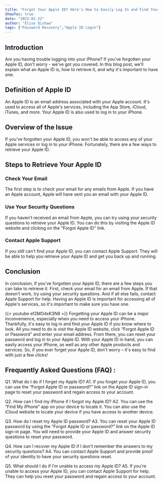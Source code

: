 ```yaml
---
title: "Forgot Your Apple ID? Here's How to Easily Log In and Find Your iPhone!"
ShowToc: true 
date: "2023-01-22"
author: "Elise Dishaw" 
tags: ["Password Recovery","Apple ID Login"]
---
```

## Introduction

Are you having trouble logging into your iPhone? If you've forgotten your Apple ID, don't worry - we've got you covered. In this blog post, we'll explain what an Apple ID is, how to retrieve it, and why it's important to have one.

## Definition of Apple ID

An Apple ID is an email address associated with your Apple account. It's used to access all of Apple's services, including the App Store, iCloud, iTunes, and more. Your Apple ID is also used to log in to your iPhone.

## Overview of the Issue

If you've forgotten your Apple ID, you won't be able to access any of your Apple services or log in to your iPhone. Fortunately, there are a few ways to retrieve your Apple ID.

## Steps to Retrieve Your Apple ID

### Check Your Email

The first step is to check your email for any emails from Apple. If you have an Apple account, Apple will have sent you an email with your Apple ID.

### Use Your Security Questions

If you haven't received an email from Apple, you can try using your security questions to retrieve your Apple ID. You can do this by visiting the Apple ID website and clicking on the "Forgot Apple ID" link.

### Contact Apple Support

If you still can't find your Apple ID, you can contact Apple Support. They will be able to help you retrieve your Apple ID and get you back up and running.

## Conclusion

In conclusion, if you've forgotten your Apple ID, there are a few steps you can take to retrieve it. First, check your email for an email from Apple. If that doesn't work, try using your security questions. And if all else fails, contact Apple Support for help. Having an Apple ID is important for accessing all of Apple's services, so it's important to make sure you have one.

{{< youtube ef2MOdxK3N8 >}} 
Forgetting your Apple ID can be a major inconvenience, especially when you need to access your iPhone. Thankfully, it's easy to log in and find your Apple ID if you know where to look. All you need to do is visit the Apple ID website, click “Forgot Apple ID or Password” and enter your email address. From there, you can reset your password and log in to your Apple ID. With your Apple ID in hand, you can easily access your iPhone, as well as any other Apple products and services. So, if you ever forget your Apple ID, don't worry – it's easy to find with just a few clicks!

## Frequently Asked Questions (FAQ) :
Q1. What do I do if I forget my Apple ID?
A1. If you forget your Apple ID, you can use the “Forgot Apple ID or password?” link on the Apple ID sign-in page to reset your password and regain access to your account.

Q2. How can I find my iPhone if I forgot my Apple ID?
A2. You can use the “Find My iPhone” app on your device to locate it. You can also use the iCloud website to locate your device if you have access to another device.

Q3. How do I reset my Apple ID password?
A3. You can reset your Apple ID password by using the “Forgot Apple ID or password?” link on the Apple ID sign-in page. You will need to provide your Apple ID and answer security questions to reset your password.

Q4. How can I recover my Apple ID if I don't remember the answers to my security questions?
A4. You can contact Apple Support and provide proof of your identity to have your security questions reset.

Q5. What should I do if I'm unable to access my Apple ID?
A5. If you're unable to access your Apple ID, you can contact Apple Support for help. They can help you reset your password and regain access to your account.


